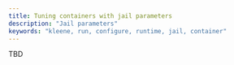 ```yaml
---
title: Tuning containers with jail parameters
description: "Jail parameters"
keywords: "kleene, run, configure, runtime, jail, container"
---
```


TBD
